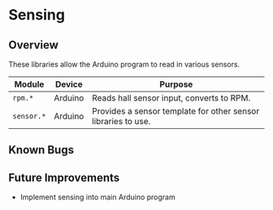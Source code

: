 # Sensing

## Overview
These libraries allow the Arduino program to read in various sensors.

| Module | Device | Purpose |
| ------ | ------ | ------- |
| `rpm.*` | Arduino | Reads hall sensor input, converts to RPM.|
| `sensor.*` | Arduino | Provides a sensor template for other sensor libraries to use.|

## Known Bugs

## Future Improvements
- Implement sensing into main Arduino program
